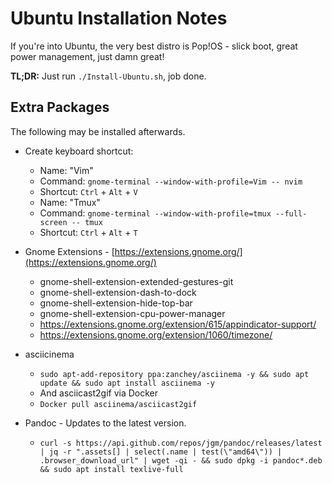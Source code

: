 # Ubuntu Installation Notes

If you're into Ubuntu, the very best distro is Pop!OS - slick boot, great power management, just damn great!

**TL;DR:** Just run `./Install-Ubuntu.sh`, job done.

## Extra Packages

The following may be installed afterwards.

- Create keyboard shortcut:
    - Name: "Vim"
    - Command: `gnome-terminal --window-with-profile=Vim -- nvim`
    - Shortcut: `Ctrl` + `Alt` + `V`
    - Name: "Tmux"
    - Command: `gnome-terminal --window-with-profile=tmux --full-screen -- tmux`
    - Shortcut: `Ctrl` + `Alt` + `T`

- Gnome Extensions - [https://extensions.gnome.org/](https://extensions.gnome.org/)
  - gnome-shell-extension-extended-gestures-git
  - gnome-shell-extension-dash-to-dock
  - gnome-shell-extension-hide-top-bar
  - gnome-shell-extension-cpu-power-manager
  - https://extensions.gnome.org/extension/615/appindicator-support/
  - https://extensions.gnome.org/extension/1060/timezone/
- asciicinema
  - `sudo apt-add-repository ppa:zanchey/asciinema -y && sudo apt update && sudo apt install asciinema -y`
  - And asciicast2gif via Docker
  - `Docker pull asciinema/asciicast2gif`
- Pandoc - Updates to the latest version.
  - `curl -s https://api.github.com/repos/jgm/pandoc/releases/latest | jq -r ".assets[] | select(.name | test(\"amd64\")) | .browser_download_url" | wget -qi - && sudo dpkg -i pandoc*.deb && sudo apt install texlive-full`
